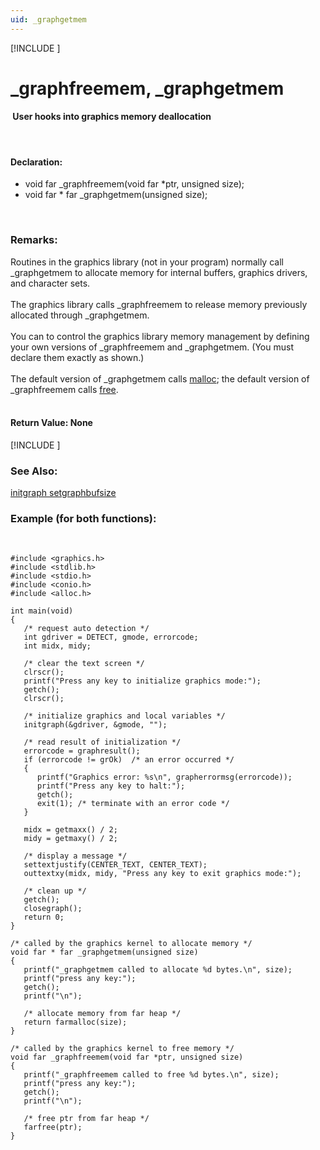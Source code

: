 ```yaml
---
uid: _graphgetmem
---
```

[!INCLUDE [](../includes/graphics_header.md)]
# _graphfreemem, _graphgetmem

#### &nbsp;User hooks into graphics memory deallocation

<br>

#### Declaration:
* void far _graphfreemem(void far *ptr, unsigned size);
* void far * far _graphgetmem(unsigned size);

<br>

### Remarks:
Routines in the graphics library (not in your program) normally call _graphgetmem to allocate memory for internal buffers, graphics drivers, and character sets.<br><br>
The graphics library calls _graphfreemem to release memory previously allocated through _graphgetmem.<br><br>
You can to control the graphics library memory management by defining your own versions of _graphfreemem and _graphgetmem. (You must declare them exactly as shown.)<br><br>
The default version of _graphgetmem calls <a href="#" onclick="alert('Only graphics library available.');">malloc</a>; the default version of _graphfreemem calls <a href="#" onclick="alert('Only graphics library available.');">free</a>.<br><br>

#### Return Value:  None

[!INCLUDE [](../includes/portability.md)]

### See Also:
<div class="data"><a href="initgraph.md">  initgraph      </a> <a href="setgraphbufsize.md">  setgraphbufsize</a>
<br></div>

### Example (for both functions):

<br>

```
#include <graphics.h>
#include <stdlib.h>
#include <stdio.h>
#include <conio.h>
#include <alloc.h>

int main(void)
{
   /* request auto detection */
   int gdriver = DETECT, gmode, errorcode;
   int midx, midy;

   /* clear the text screen */
   clrscr();
   printf("Press any key to initialize graphics mode:");
   getch();
   clrscr();

   /* initialize graphics and local variables */
   initgraph(&gdriver, &gmode, "");

   /* read result of initialization */
   errorcode = graphresult();
   if (errorcode != grOk)  /* an error occurred */
   {
      printf("Graphics error: %s\n", grapherrormsg(errorcode));
      printf("Press any key to halt:");
      getch();
      exit(1); /* terminate with an error code */
   }

   midx = getmaxx() / 2;
   midy = getmaxy() / 2;

   /* display a message */
   settextjustify(CENTER_TEXT, CENTER_TEXT);
   outtextxy(midx, midy, "Press any key to exit graphics mode:");

   /* clean up */
   getch();
   closegraph();
   return 0;
}

/* called by the graphics kernel to allocate memory */
void far * far _graphgetmem(unsigned size)
{
   printf("_graphgetmem called to allocate %d bytes.\n", size);
   printf("press any key:");
   getch();
   printf("\n");

   /* allocate memory from far heap */
   return farmalloc(size);
}

/* called by the graphics kernel to free memory */
void far _graphfreemem(void far *ptr, unsigned size)
{
   printf("_graphfreemem called to free %d bytes.\n", size);
   printf("press any key:");
   getch();
   printf("\n");

   /* free ptr from far heap */
   farfree(ptr);
}
```

<br>